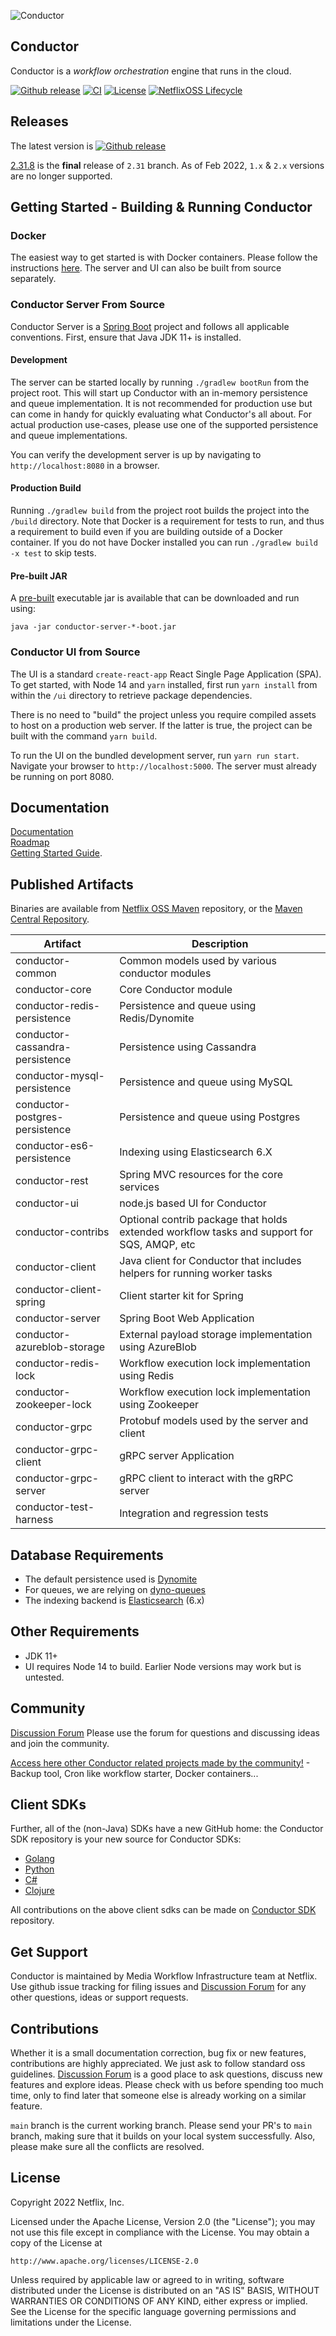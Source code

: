 ![Conductor](docs/docs/img/conductor-vector-x.png)


## Conductor
Conductor is a _workflow orchestration_ engine that runs in the cloud.

[![Github release](https://img.shields.io/github/v/release/Netflix/conductor.svg)](https://GitHub.com/Netflix/conductor/releases)
[![CI](https://github.com/Netflix/conductor/actions/workflows/ci.yml/badge.svg?branch=main)](https://github.com/Netflix/conductor/actions/workflows/ci.yml)
[![License](https://img.shields.io/github/license/Netflix/conductor.svg)](http://www.apache.org/licenses/LICENSE-2.0)
[![NetflixOSS Lifecycle](https://img.shields.io/osslifecycle/Netflix/conductor.svg)]()

## Releases
The latest version is [![Github release](https://img.shields.io/github/v/release/Netflix/conductor.svg)](https://GitHub.com/Netflix/conductor/releases)

[2.31.8](https://github.com/Netflix/conductor/releases/tag/v2.31.8) is the **final** release of `2.31` branch. As of Feb 2022, `1.x` & `2.x` versions are no longer supported.

## Getting Started - Building & Running Conductor
### Docker
The easiest way to get started is with Docker containers. Please follow the instructions [here](https://github.com/Netflix/conductor/tree/main/docker). The server and UI can also be built from source separately.

### Conductor Server From Source
Conductor Server is a [Spring Boot](https://spring.io/projects/spring-boot) project and follows all applicable conventions. First, ensure that Java JDK 11+ is installed.

#### Development
The server can be started locally by running `./gradlew bootRun` from the project root. This will start up Conductor with an in-memory persistence and queue implementation. It is not recommended for production use but can come in handy for quickly evaluating what Conductor's all about. For actual production use-cases, please use one of the supported persistence and queue implementations.

You can verify the development server is up by navigating to `http://localhost:8080` in a browser.

#### Production Build
Running `./gradlew build` from the project root builds the project into the `/build` directory. Note that Docker is a requirement for tests to run, and thus a requirement to build even if you are building
outside of a Docker container. If you do not have Docker installed you can run `./gradlew build -x test` to skip tests.


#### Pre-built JAR
A [pre-built](https://artifacts.netflix.net/netflixoss/com/netflix/conductor/conductor-server/) executable jar is available that can be downloaded and run using:
 
`java -jar conductor-server-*-boot.jar`

### Conductor UI from Source

The UI is a standard `create-react-app` React Single Page Application (SPA). To get started, with Node 14 and `yarn` installed, first run `yarn install` from within the `/ui` directory to retrieve package dependencies.

There is no need to "build" the project unless you require compiled assets to host on a production web server. If the latter is true, the project can be built with the command `yarn build`.

To run the UI on the bundled development server, run `yarn run start`. Navigate your browser to `http://localhost:5000`. The server must already be running on port 8080. 


## Documentation
[Documentation](http://netflix.github.io/conductor/)  
[Roadmap](https://github.com/Netflix/conductor/wiki/Roadmap)  
[Getting Started Guide](https://netflix.github.io/conductor/gettingstarted/basicconcepts/).

## Published Artifacts
Binaries are available from [Netflix OSS Maven](https://artifacts.netflix.net/netflixoss/com/netflix/conductor/) repository, or the [Maven Central Repository](https://search.maven.org/search?q=g:com.netflix.conductor).

| Artifact | Description |
| ----------- | --------------- |
| conductor-common | Common models used by various conductor modules |
| conductor-core | Core Conductor module |
| conductor-redis-persistence | Persistence and queue using Redis/Dynomite |
| conductor-cassandra-persistence | Persistence using Cassandra |
| conductor-mysql-persistence | Persistence and queue using MySQL |
| conductor-postgres-persistence | Persistence and queue using Postgres |
| conductor-es6-persistence | Indexing using Elasticsearch 6.X |
| conductor-rest | Spring MVC resources for the core services |
| conductor-ui | node.js based UI for Conductor |
| conductor-contribs | Optional contrib package that holds extended workflow tasks and support for SQS, AMQP, etc|
| conductor-client | Java client for Conductor that includes helpers for running worker tasks |
| conductor-client-spring | Client starter kit for Spring |
| conductor-server | Spring Boot Web Application |
| conductor-azureblob-storage | External payload storage implementation using AzureBlob |
| conductor-redis-lock | Workflow execution lock implementation using Redis |
| conductor-zookeeper-lock | Workflow execution lock implementation using Zookeeper |
| conductor-grpc | Protobuf models used by the server and client |
| conductor-grpc-client | gRPC server Application |
| conductor-grpc-server | gRPC client to interact with the gRPC server |
| conductor-test-harness | Integration and regression tests |

## Database Requirements

* The default persistence used is [Dynomite](https://github.com/Netflix/dynomite)
* For queues, we are relying on [dyno-queues](https://github.com/Netflix/dyno-queues)
* The indexing backend is [Elasticsearch](https://www.elastic.co/) (6.x)

## Other Requirements
* JDK 11+
* UI requires Node 14 to build. Earlier Node versions may work but is untested.

## Community
[Discussion Forum](https://github.com/Netflix/conductor/discussions) Please use the forum for questions and discussing ideas and join the community.

[Access here other Conductor related projects made by the community!](/RELATED.md) - Backup tool, Cron like workflow starter, Docker containers...

## Client SDKs

Further, all of the (non-Java) SDKs have a new GitHub home: the Conductor SDK repository is your new source for Conductor SDKs:

* [Golang](https://github.com/conductor-sdk/conductor-go)
* [Python](https://github.com/conductor-sdk/conductor-python)
* [C#](https://github.com/conductor-sdk/conductor-csharp)
* [Clojure](https://github.com/conductor-sdk/conductor-clojure)

All contributions on the above client sdks can be made on [Conductor SDK](https://github.com/conductor-sdk) repository.

## Get Support
Conductor is maintained by Media Workflow Infrastructure team at Netflix.  Use github issue tracking for filing issues and [Discussion Forum](https://github.com/Netflix/conductor/discussions) for any other questions, ideas or support requests. 

## Contributions
Whether it is a small documentation correction, bug fix or new features, contributions are highly appreciated. We just ask to follow standard oss guidelines. [Discussion Forum](https://github.com/Netflix/conductor/discussions) is a good place to ask questions, discuss new features and explore ideas. Please check with us before spending too much time, only to find later that someone else is already working on a similar feature.

`main` branch is the current working branch. Please send your PR's to `main` branch, making sure that it builds on your local system successfully. Also, please make sure all the conflicts are resolved.

## License
Copyright 2022 Netflix, Inc.

Licensed under the Apache License, Version 2.0 (the "License");
you may not use this file except in compliance with the License.
You may obtain a copy of the License at

    http://www.apache.org/licenses/LICENSE-2.0

Unless required by applicable law or agreed to in writing, software
distributed under the License is distributed on an "AS IS" BASIS,
WITHOUT WARRANTIES OR CONDITIONS OF ANY KIND, either express or implied.
See the License for the specific language governing permissions and
limitations under the License.
